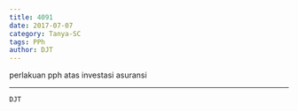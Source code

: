 ```yaml
---
title: 4091
date: 2017-07-07
category: Tanya-SC
tags: PPh
author: DJT
---
```


perlakuan pph atas investasi asuransi

---



`DJT`

